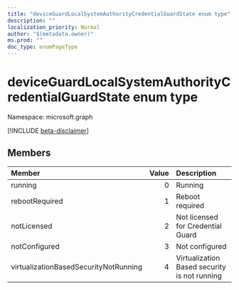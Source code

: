 ```yaml
---
title: "deviceGuardLocalSystemAuthorityCredentialGuardState enum type"
description: ""
localization_priority: Normal
author: "$(metadata.owner)"
ms.prod: ""
doc_type: enumPageType
---
```


# deviceGuardLocalSystemAuthorityCredentialGuardState enum type

Namespace: microsoft.graph

[!INCLUDE [beta-disclaimer](../../includes/beta-disclaimer.md)]

## Members

| Member                                | Value | Description                                  |
| :------------------------------------ | ----: | :------------------------------------------- |
| running                               | 0     | Running                                      |
| rebootRequired                        | 1     | Reboot required                              |
| notLicensed                           | 2     | Not licensed for Credential Guard            |
| notConfigured                         | 3     | Not configured                               |
| virtualizationBasedSecurityNotRunning | 4     | Virtualization Based security is not running |